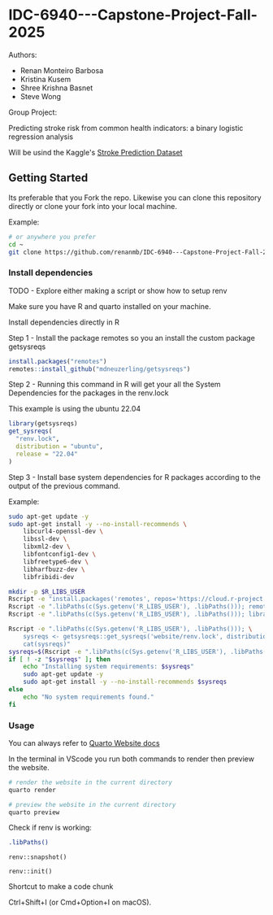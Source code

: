 # IDC-6940---Capstone-Project-Fall-2025
 
Authors:
- Renan Monteiro Barbosa
- Kristina Kusem
- Shree Krishna Basnet
- Steve Wong

Group Project:

Predicting stroke risk from common health indicators: a binary logistic regression analysis

Will be usind the Kaggle's [Stroke Prediction Dataset](https://www.kaggle.com/datasets/fedesoriano/stroke-prediction-dataset)

## Getting Started

Its preferable that you Fork the repo. Likewise you can clone this repository directly or clone your fork into your local machine.

Example:

```bash
# or anywhere you prefer
cd ~
git clone https://github.com/renanmb/IDC-6940---Capstone-Project-Fall-2025
```

### Install dependencies

TODO - Explore either making a script or show how to setup renv

Make sure you have R and quarto installed on your machine.


Install dependencies directly in R

Step 1 - Install the package remotes so you an install the custom package getsysreqs

```R
install.packages("remotes")
remotes::install_github("mdneuzerling/getsysreqs")
```

Step 2 - Running this command in R will get your all the System Dependencies for the packages in the renv.lock

This example is using the ubuntu 22.04

```R
library(getsysreqs)
get_sysreqs(
  "renv.lock",
  distribution = "ubuntu",
  release = "22.04"
)
```

Step 3 - Install base system dependencies for R packages according to the output of the previous command.

Example:

```bash
sudo apt-get update -y
sudo apt-get install -y --no-install-recommends \
    libcurl4-openssl-dev \
    libssl-dev \
    libxml2-dev \
    libfontconfig1-dev \
    libfreetype6-dev \
    libharfbuzz-dev \
    libfribidi-dev
```


```bash
mkdir -p $R_LIBS_USER
Rscript -e "install.packages('remotes', repos='https://cloud.r-project.org')"
Rscript -e ".libPaths(c(Sys.getenv('R_LIBS_USER'), .libPaths())); remotes::install_github('mdneuzerling/getsysreqs')"
Rscript -e ".libPaths(c(Sys.getenv('R_LIBS_USER'), .libPaths())); library(getsysreqs); packageVersion('getsysreqs')"
```

```bash
Rscript -e ".libPaths(c(Sys.getenv('R_LIBS_USER'), .libPaths())); \
    sysreqs <- getsysreqs::get_sysreqs('website/renv.lock', distribution='ubuntu', release='22.04'); \
    cat(sysreqs)"
sysreqs=$(Rscript -e ".libPaths(c(Sys.getenv('R_LIBS_USER'), .libPaths())); cat(getsysreqs::get_sysreqs('website/renv.lock', distribution='ubuntu', release='22.04'))")
if [ ! -z "$sysreqs" ]; then
    echo "Installing system requirements: $sysreqs"
    sudo apt-get update -y
    sudo apt-get install -y --no-install-recommends $sysreqs
else
    echo "No system requirements found."
fi
```

### Usage

You can always refer to [Quarto Website docs](https://quarto.org/docs/websites/)

In the terminal in VScode you run both commands to render then preview the website.

```bash
# render the website in the current directory
quarto render 
```

```bash
# preview the website in the current directory
quarto preview
```

Check if renv is working:

```bash
.libPaths()
```

```{r}
renv::snapshot()

renv::init()
```

Shortcut to make a code chunk

Ctrl+Shift+I (or Cmd+Option+I on macOS).